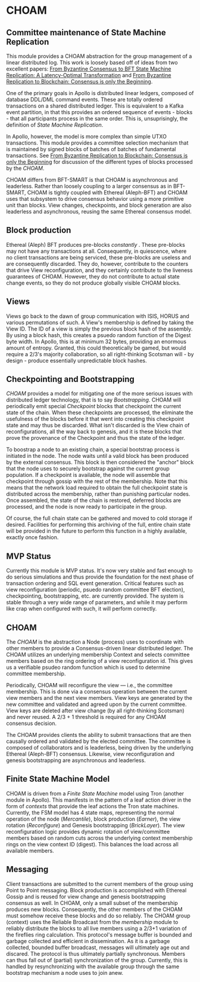 # CHOAM

## Committee maintenance of State Machine Replication

This module provides a CHOAM abstraction for the group management of a linear distributed log. This work is loosely
based off of ideas from two excellent
papers: [From Byzantine Consensus to BFT State Machine Replication: A Latency-Optimal Transformation](https://www.researchgate.net/profile/Alysson_Bessani/publication/254037731_From_Byzantine_Consensus_to_BFT_State_Machine_Replication_A_Latency-Optimal_Transformation/links/562f872108ae4742240af924/From-Byzantine-Consensus-to-BFT-State-Machine-Replication-A-Latency-Optimal-Transformation.pdf)
and [From Byzantine Replication to Blockchain: Consensus is only the Beginning](https://arxiv.org/abs/2004.14527).

One of the primary goals in Apollo is distributed linear ledgers, composed of database DDL/DML command events. These are
totally ordered transactions on a shared distributed ledger. This is equivalent to a Kafka event partition, in that this
provides an ordered sequence of events - blocks - that all participants process in the same order. This is,
unsuprisingly, the definition of _State Machine Replication_.

In Apollo, however, the model is more complex than simple UTXO transactions. This module provides a committee selection
mechanism that is maintained by signed blocks of batches of batches of fundamental
transactions.
See [From Byzantine Replication to Blockchain: Consensus is only the Beginning](https://arxiv.org/abs/2004.14527) for
discussion of the different types of blocks processed by the _CHOAM_.

CHOAM differs from BFT-SMART is that CHOAM is asynchronous and leaderless. Rather than loosely coupling to a larger
consensus as in BFT-SMART, CHOAM is tightly coupled with Ethereal (Aleph-BFT) and CHOAM uses that subsystem to drive
consensus behavior using a more primitive unit than blocks. View changes, checkpoints, and block generation are also
leaderless and asynchronous, reusing the same Ethereal consensus model.

## Block production

Ethereal (Aleph) BFT produces pre-blocks _constantly_ . These pre-blocks may not have any transactions at all.
Consequently, in quiescence, where no client transactions are being serviced, these pre-blocks are useless and are
consequently discarded. They do, however, contribute to the counters that drive View reconfiguration, and they certainly
contribute to the liveness guarantees of CHOAM. However, they do not contribute to actual state change events, so they
do
not produce globally visible CHOAM blocks.

## Views

Views go back to the dawn of group communication with ISIS, HORUS and various permutations of such. A View's membership
is defined by taking the View ID. The ID of a view is simply the previous block hash of the assembly. By using a block
hash, this creates a psuedo random function of the Digest byte width. In Apollo, this is at minimum 32 bytes, providing
an enormous amount of entropy. Granted, this could theoretically be gamed, but would require a 2/3's majority
collaboration, so all right-thinking Scotsman will - by design - produce essentially unpredictable block hashes.

## Checkpointing and Bootstrapping

_CHOAM_  provides a model for mitigating one of the more serious issues with distributed ledger technology, that is to
say *Bootstrapping*. CHOAM will periodically emit special _Checkpoint_ blocks that checkpoint the current state
of the chain. When these checkpoints are processed, the eliminate the usefulness of the blocks before it that went into
creating this checkpoint state and may thus be discarded. What isn't discarded is the View chain of reconfigurations,
all the way back to genesis, and it is these blocks that prove the provenance of the Checkpoint and thus the state of
the
ledger.

To boostrap a node to an existing chain, a special bootstrap process is initiated in the node. The node waits until a
valid block has been produced by the external consensus. This block is then considered the "anchor" block that the node
uses to securely bootstrap against the current group population. If a checkpoint is available, the node will assemble
that checkpoint through gossip with the rest of the membership. Note that this means that the network load required to
obtain the full checkpoint state is distributed across the membership, rather than punishing particular nodes. Once
assembled, the state of the chain is restored, deferred blocks are processed, and the node is now ready to participate
in
the group.

Of course, the full chain state can be gathered and moved to cold storage if desired. Facilities for performing this
archiving of the full, entire chain state will be provided in the future to perform this function in a highly available,
exactly once fashion.

## MVP Status

Currently this module is MVP status. It's now very stable and fast enough to do serious simulations and thus provide the
foundation for the next phase of transaction ordering and SQL event generation. Critical features such as view
reconfiguration (periodic, psuedo random committee BFT election), checkpointing, bootstrapping, etc. are currently
provided. The system is stable through a very wide range of parameters, and while it may perform like crap when
configured
with such, it will perform correctly.

## CHOAM

The _CHOAM_ is the abstraction a Node (process) uses to coordinate with other members to provide a Consensus-driven
linear distributed ledger. The CHOAM utilizes an underlying membership Context and selects committee members based on
the ring ordering of a view reconfiguration id. This gives us a verifiable psudeo random function which is used to
determine committee membership.

Periodically, CHOAM will reconfigure the view — i.e., the committee membership. This is done via a consensus operation
between the current view members and the next view members. View keys are generated by the new committee and validated
and agreed upon by the current committee. View keys are deleted after view change (by all right-thinking Scotsman) and
never reused. A 2/3 + 1 threshold is required for any CHOAM consensus decision.

The CHOAM provides clients the ability to submit transactions that are then causally ordered and validated by the
elected committee. The committee is composed of collaborators and is leaderless, being driven by the underlying
Ethereal (Aleph-BFT) consensus. Likewise, view reconfiguration and genesis bootstrapping are asynchronous and
leaderless.

## Finite State Machine Model

CHOAM is driven from a _Finite State Machine_ model using Tron (another module in Apollo). This manifests in the pattern
of a leaf action driver in the form of _contexts_ that provide the leaf actions the Tron state machines. Currently, the
FSM model has 4 state maps, representing the normal operation of the node (*Mercantile*), block production (*Earner*),
the view rotation (*Reconfigure*) and Genesis bootstrapping (*BrickLayer*). The view reconfiguration logic provides
dynamic rotation of view/committee members based on random cuts across the underlying context membership rings on the
view context ID (digest). This balances the load across all available members.

## Messaging

Client transactions are submitted to the current members of the group using Point to Point messaging. Block production
is accomplished with Ethereal Gossip and is reused for view change and genesis bootstrapping consensus as well. In
CHOAM, only a small subset of the membership produces new blocks. Consequently, the other members of the CHOAM must
somehow receive these blocks and do so reliably. The CHOAM group (context) uses the Reliable Broadcast from the
_membership_ module to reliably distribute the blocks to all live members using a 2/3+1 variation of the fireflies ring
calculation. This protocol's message buffer is bounded and garbage collected and efficient in dissemination. As it is a
garbage collected, bounded buffer broadcast, messages will ultimately age out and discared. The protocol is thus
ultimately partially synchronous. Members can thus fall out of (partial) synchronization of the group. Currently, this
is
handled by resynchronizing with the available group through the same bootstrap mechanism a node uses to join anew.
